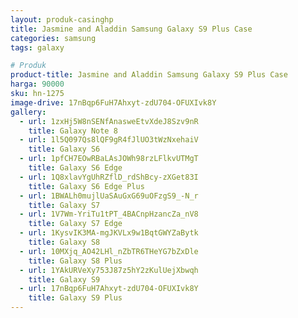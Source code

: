 ```yaml
---
layout: produk-casinghp
title: Jasmine and Aladdin Samsung Galaxy S9 Plus Case
categories: samsung
tags: galaxy

# Produk
product-title: Jasmine and Aladdin Samsung Galaxy S9 Plus Case
harga: 90000
sku: hn-1275
image-drive: 17nBqp6FuH7Ahxyt-zdU704-OFUXIvk8Y
gallery:
  - url: 1zxHj5W8nSENfAnasweEtvXdeJ8Szv9nR
    title: Galaxy Note 8
  - url: 1l5Q097Qs8lQF9gR4fJlUO3tWzNxehaiV
    title: Galaxy S6
  - url: 1pfCH7EOwRBaLAsJOWh98rzLFlkvUTMgT
    title: Galaxy S6 Edge
  - url: 1Q8xlavYgUhRZflD_rdShBcy-zXGet83I
    title: Galaxy S6 Edge Plus
  - url: 1BWALh0mujlUaSAuGxG69uOFzgS9_-N_r
    title: Galaxy S7
  - url: 1V7Wm-YriTu1tPT_4BACnpHzancZa_nV8
    title: Galaxy S7 Edge
  - url: 1KysvIK3MA-mgJKVLx9w1BqtGWYZaBytk
    title: Galaxy S8
  - url: 10MXjq_AO42LHl_nZbTR6THeYG7bZxDle
    title: Galaxy S8 Plus
  - url: 1YAkURVeXy753J87z5hY2zKulUejXbwqh
    title: Galaxy S9
  - url: 17nBqp6FuH7Ahxyt-zdU704-OFUXIvk8Y
    title: Galaxy S9 Plus
---
```

